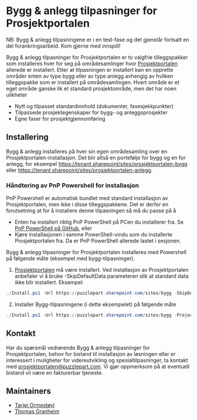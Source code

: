 # Bygg & anlegg tilpasninger for Prosjektportalen

NB: Bygg & anlegg tilpasningene er i en test-fase og det gjenstår fortsatt en del forankringsarbeid. Kom gjerne med innspill!

Bygg & anlegg tilpasninger for Prosjektportalen er to valgfrie tilleggspakker som installeres hver for seg på områdesamlinger hvor [Prosjektportalen](https://github.com/Puzzlepart/prosjektportalen) allerede er installert. Etter at tilpasningen er installert kan en opprette områder enten av type bygg eller av type anlegg avhengig av hvilken tilleggspakke som er installert på områdesamlingen. Hvert område er et eget område ganske lik et standard prosjektområde, men det har noen ulikheter

* Nytt og tilpasset standardinnhold (dokumenter, fasesjekkpunkter)
* Tilpassede prosjektegenskaper for bygg- og anleggsprosjekter
* Egne faser for prosjektgjennomføring

## Installering

Bygg & anlegg installeres på hver sin egen områdesamling over en Prosjektportalen-installasjon. Det blir altså en portefølje for bygg og en for anlegg, for eksempel https://tenant.sharepoint/sites/prosjektportalen-bygg eller https://tenant.sharepoint/sites/prosjektportalen-anlegg.

### Håndtering av PnP Powershell for installasjon

PnP Powershell er automatisk bundlet med standard installasjon av Prosjektportalen, men ikke i disse tilleggspakkene. Det er derfor en forutsetning at for å installere denne tilpasningen så må du passe på å

* Enten ha installert riktig PnP PowerShell på PCen du installerer fra. Se [PnP PowerShell på GitHub](https://github.com/SharePoint/PnP-PowerShell), eller
* Kjøre installasjonen i samme PowerShell-vindu som du installerte Prosjektportalen fra. Da er PnP PowerShell allerede lastet i sesjonen.

Bygg & anlegg tilpasninger for Prosjektportalen installeres med Powershell på følgende måte (eksempel med bygg-tilpasninger).

1. [Prosjektportalen](https://github.com/Puzzlepart/prosjektportalen) må være installert. Ved installasjon av Prosjektportalen anbefaler vi å bruke -SkipDefaultData parameteren slik at standard data ikke blir installert. Eksempel:

```PowerShell
./Install.ps1 -Url https://puzzlepart.sharepoint.com/sites/bygg -SkipDefaultData
```

2. Installer Bygg-tilpasningene (i dette eksempelet) på følgende måte

```PowerShell
./Install.ps1 -Url https://puzzlepart.sharepoint.com/sites/bygg -ProjectType Bygg
```

## Kontakt

Har du spørsmål vedrørende Bygg & anlegg tilpasninger for Prosjektportalen, behov for bistand til installasjon av løsningen eller er interessert i muligheter for videreutvikling og spesialtilpasninger, ta kontakt med [prosjektportalen@puzzlepart.com](mailto:prosjektportalen@puzzlepart.com). Vi gjør oppmerksom på at eventuell bistand vil være en fakturerbar tjeneste.

## Maintainers

* [Tarjei Ormestøyl](tarjeieo@puzzlepart.com)
* [Thomas Granheim](thomasog@puzzlepart.com)